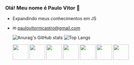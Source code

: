 ### Olá! Meu nome é Paulo Vitor 🦆
  - Expandindo meus conhecimentos em JS

  - ✉ paulovitormcastro@gmail.com

    ![Anurag's GitHub stats](https://github-readme-stats.vercel.app/api?username=Patito003&show_icons=true&theme=shadow_green)
    ![Top Langs](https://github-readme-stats.vercel.app/api/top-langs/?username=Patito003&layout=compact&theme=shadow_green)

    
    <img height="50" width="50" src="https://cdn.jsdelivr.net/gh/devicons/devicon@latest/icons/javascript/javascript-original.svg" />
    <img height="50" width="50" src="https://cdn.jsdelivr.net/gh/devicons/devicon@latest/icons/typescript/typescript-original.svg" />
    <img height="50" width="50" src="https://cdn.jsdelivr.net/gh/devicons/devicon@latest/icons/vuejs/vuejs-original.svg" />
    <img height="50" width="50" src="https://cdn.jsdelivr.net/gh/devicons/devicon@latest/icons/html5/html5-original.svg" />
    <img height="50" width="50" src="https://cdn.jsdelivr.net/gh/devicons/devicon@latest/icons/css3/css3-original.svg" />
    <img height="50" width="50" src="https://cdn.jsdelivr.net/gh/devicons/devicon@latest/icons/mysql/mysql-original.svg" />
    <img height="50" width="50" src="https://cdn.jsdelivr.net/gh/devicons/devicon@latest/icons/postgresql/postgresql-original.svg" />
    
    
